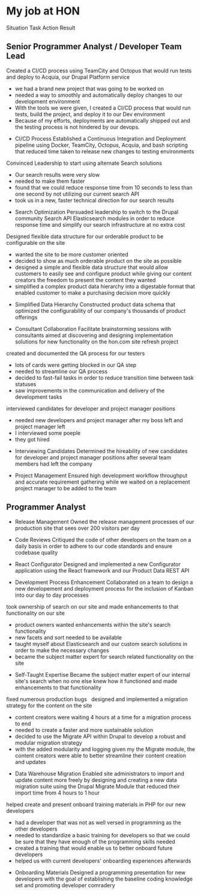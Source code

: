 # My job at HON


Situation
Task
Action
Result

## Senior Programmer Analyst / Developer Team Lead

Created a CI/CD process using TeamCity and Octopus that would run tests and deploy to Acquia, our Drupal Platform service
- we had a brand new project that was going to be worked on
- needed a way to smoothly and automatically deploy changes to our development environment
- With the tools we were given, I created a CI/CD process that would run tests, build the project, and deploy it to our Dev environment
- Because of my efforts, deployments are automatically shipped out and the testing process is not hindered by our devops.

* CI/CD Process
Established a Continuous Integration and Deployment pipeline using Docker, TeamCity, Octopus, Acquia, and bash scripting that reduced time taken to release new changes to testing environments

Convinced Leadership to start using alternate Search solutions
- Our search results were very slow
- needed to make them faster
- found that we could reduce response time from 10 seconds to less than one second by not utilizing our current search API
- took us in a new, faster technical direction for our search results

* Search Optimization
Persuaded leadership to switch to the Drupal community Search API Elasticsearch modules in order to reduce response time and simplify our search infrastructure at no extra cost

Designed flexible data structure for our orderable product to be configurable on the site
- wanted the site to be more customer oriented
- decided to show as much orderable product on the site as possible
- designed a simple and flexible data structure that would allow customers to easily see and configure product while giving our content creators the freedom to present the content they wanted
- simplified a complex product data hierarchy into a digestable format that enabled customer to make a purchasing decision more quickly

* Simplified Data Hierarchy
Constructed product data schema that optimized the configurability of our company's thousands of product offerings


<!-- Collaborated with consultants to discover solutions for our search functionality needs -->
* Consultant Collaboration
Facilitate brainstorming sessions with consultants aimed at discovering and designing implementation solutions for new functionality on the hon.com site refresh project

created and documented the QA process for our testers
- lots of cards were getting blocked in our QA step
- needed to streamline our QA process
- decided to fast-fail tasks in order to reduce transition time between task statuses
- saw improvements in the communication and delivery of the development tasks

<!-- * Throughput Optimization -->


<!-- designed new freeform content import feature for one-time use on the site -->

interviewed candidates for developer and project manager positions
- needed new developers and project manager after my boss left and project manager left
- I interviewed some poeple
- they got hired

* Interviewing Candidates
Determined the hireability of new candidates for developer and project manager positions after several team members had left the company

<!-- advised on how to manage and estimate agile projects under time and resource constraints -->

<!-- designed solutions for several different consultant teams to implement new functionality on our site -->

* Project Management
Ensured high development workflow throughput and accurate requirement gathering while we waited on a replacement project manager to be added to the team

<!-- optimized throughput of work on the team by improving acceptance criteria, scheduling deployments, and reducing transition time for development tasks -->

## Programmer Analyst

<!-- * Developement Contributions -->
<!-- Developed a wide range of new functionality for a two billion dollar company's website. -->

* Release Management
Owned the release management processes of our production site that sees over 200 visitors per day

* Code Reviews
Critiqued the code of other developers on the team on a daily basis in order to adhere to our code standards and ensure codebase quality

* React Configurator
Designed and implemented a new Configurator application using the React framework and our Product Data REST API

* Development Process Enhancement
Collaborated on a team to design a new developement and deployment process for the inclusion of Kanban into our day to day processes

took ownership of search on our site and made enhancements to that functionality on our site
- product owners wanted enhancements within the site's search functionality
- new facets and sort needed to be available
- taught myself about Elasticsearch and our custom search solutions in order to make the necessary changes
- became the subject matter expert for search related functionality on the site

* Self-Taught Expertise
Became the subject matter expert of our internal site's search when no one else knew how it functioned and made enhancements to that functionality

fixed numerous production bugs
 
designed and implemented a migration strategy for the content on the site
- content creators were waiting 4 hours at a time for a migration process to end
- needed to create a faster and more sustainable solution
- decided to use the Migrate API within Drupal to develop a robust and modular migration strategy
- with the added modularity and logging given my the Migrate module, the content creators were able to better streamline their content creation and updates

* Data Warehouse Migration
Enabled site administrators to import and update content more freely by designing and creating a new data migration suite using the Drupal Migrate Module that reduced their import time from 4 hours to 1 hour

helped create and present onboard training materials in PHP for our new developers
- had a developer that was not as well versed in programming as the other developers
- needed to standardize a basic training for developers so that we could be sure that they have enough of the programming skills needed
- created a training that would enable us to better onboard future developers
- helped us with current developers' onboarding experiences afterwards

* Onboarding Materials
Designed a programming presentation for new developers with the goal of establishing the baseline coding knowledge set and promoting developer comradery


<!-- designed data structure for holding and caching our product configuration data -->

<!-- worked with consultants to drive better results -->





